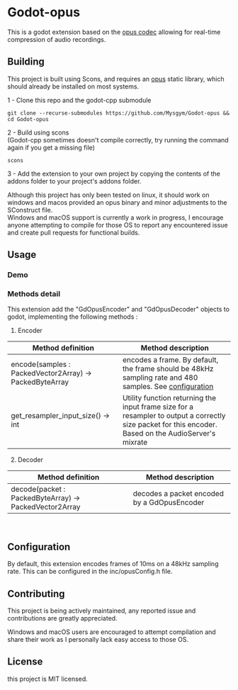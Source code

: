 # Godot-opus

This is a godot extension based on the [opus codec](https://opus-codec.org) allowing for real-time compression of audio recordings.
<br>
## Building

This project is built using Scons, and requires an [opus](https://opus-codec.org/downloads) static library, which should already be installed on most systems.

  1 - Clone this repo and the godot-cpp submodule  
  ```
  git clone --recurse-submodules https://github.com/Mysgym/Godot-opus && cd Godot-opus
  ```

  2 - Build using scons  
  (Godot-cpp sometimes doesn't compile correctly, try running the command again if you get a missing file)
  ```
  scons
  ```

  3 - Add the extension to your own project by copying the contents of the addons folder to your project's addons folder.  

Although this project has only been tested on linux, it should work on windows and macos provided an opus binary and minor adjustments to the SConstruct file.  
Windows and macOS support is currently a work in progress, I encourage anyone attempting to compile for those OS to report any encountered issue and create pull requests for functional builds.

## Usage

### Demo

### Methods detail
This extension add the "GdOpusEncoder" and "GdOpusDecoder" objects to godot, implementing the following methods :

1. Encoder

| Method definition | Method description |
| ----------------- | ------------------ |
| encode(samples : PackedVector2Array) -> PackedByteArray | encodes a frame. By default, the frame should be 48kHz sampling rate and 480 samples. See [configuration](https://github.com/Mysgym/Godot-opus/blob/main/README.md#configuration)|
| get_resampler_input_size() -> int | Utility function returning the input frame size for a resampler to output a correctly size packet for this encoder. Based on the AudioServer's mixrate| 

2. Decoder  

| Method definition | Method description |
| ------------------|--------------------|
| decode(packet : PackedByteArray) -> PackedVector2Array | decodes a packet encoded by a GdOpusEncoder|
<br>  

## Configuration

By default, this extension encodes frames of 10ms on a 48kHz sampling rate. 
This can be configured in the inc/opusConfig.h file.

## Contributing

This project is being actively maintained, any reported issue and contributions are greatly appreciated.

Windows and macOS users are encouraged to attempt compilation and share their work as I personally lack easy access to those OS.  

## License

this project is MIT licensed.
